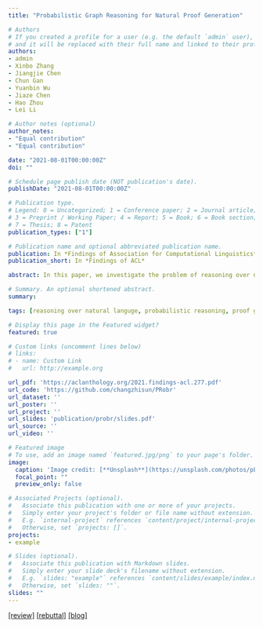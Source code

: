 ```yaml
---
title: "Probabilistic Graph Reasoning for Natural Proof Generation"

# Authors
# If you created a profile for a user (e.g. the default `admin` user), write the username (folder name) here 
# and it will be replaced with their full name and linked to their profile.
authors:
- admin
- Xinbo Zhang
- Jiangjie Chen
- Chun Gan
- Yuanbin Wu
- Jiaze Chen
- Hao Zhou 
- Lei Li

# Author notes (optional)
author_notes:
- "Equal contribution"
- "Equal contribution"

date: "2021-08-01T00:00:00Z"
doi: ""

# Schedule page publish date (NOT publication's date).
publishDate: "2021-08-01T00:00:00Z"

# Publication type.
# Legend: 0 = Uncategorized; 1 = Conference paper; 2 = Journal article;
# 3 = Preprint / Working Paper; 4 = Report; 5 = Book; 6 = Book section;
# 7 = Thesis; 8 = Patent
publication_types: ["1"]

# Publication name and optional abbreviated publication name.
publication: In *Findings of Association for Computational Linguistics*
publication_short: In *Findings of ACL*

abstract: In this paper, we investigate the problem of reasoning over natural language statements.  Prior neural based approaches do not explicitly consider the inter-dependency among answers and their proofs. In this paper, we propose PROBR, a novel approach for joint answer prediction and proof generation. PROBR defines a joint probabilistic distribution over all possible proof graphs and answers via an induced graphical model. We then optimize the model using variational approximation on top of neural textual representation. Experiments on multiple datasets under diverse settings (fully supervised, few-shot and zero-shot evaluation) verify the effectiveness of PROBR, e.g., achieving 10%-30% improvement on QA accuracy in few/zero-shot evaluation. Our codes and models can be found at https://github.com/changzhisun/PRobr/.

# Summary. An optional shortened abstract.
summary: 

tags: [reasoning over natural languge, probabilistic reasoning, proof generation, variational approximation]

# Display this page in the Featured widget?
featured: true

# Custom links (uncomment lines below)
# links:
# - name: Custom Link
#   url: http://example.org

url_pdf: 'https://aclanthology.org/2021.findings-acl.277.pdf'
url_code: 'https://github.com/changzhisun/PRobr'
url_dataset: ''
url_poster: ''
url_project: ''
url_slides: 'publication/probr/slides.pdf'
url_source: ''
url_video: ''

# Featured image
# To use, add an image named `featured.jpg/png` to your page's folder. 
image:
  caption: 'Image credit: [**Unsplash**](https://unsplash.com/photos/pLCdAaMFLTE)'
  focal_point: ""
  preview_only: false

# Associated Projects (optional).
#   Associate this publication with one or more of your projects.
#   Simply enter your project's folder or file name without extension.
#   E.g. `internal-project` references `content/project/internal-project/index.md`.
#   Otherwise, set `projects: []`.
projects:
- example

# Slides (optional).
#   Associate this publication with Markdown slides.
#   Simply enter your slide deck's filename without extension.
#   E.g. `slides: "example"` references `content/slides/example/index.md`.
#   Otherwise, set `slides: ""`.
slides: ""
---
```


<!-- {{% callout note %}} -->
<!-- Click the *Cite* button above to demo the feature to enable visitors to import publication metadata into their reference management software. -->
<!-- {{% /callout %}} -->

<!-- {{% callout note %}} -->
<!-- Create your slides in Markdown - click the *Slides* button to check out the example. -->
<!-- {{% /callout %}} -->

[\[review\]](./review.txt)
[\[rebuttal\]](./rebuttal.txt)
[\[blog\]](https://mp.weixin.qq.com/s/JQoiQeLEnOhj-GBWmGaCvQ)

<!-- Supplementary notes can be added here, including [code, math, and images](https://wowchemy.com/docs/writing-markdown-latex/). -->
